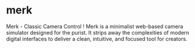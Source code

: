 # merk
Merk - Classic Camera Control !  Merk is a minimalist web-based camera simulator designed for the purist. It strips away the complexities of modern digital interfaces to deliver a clean, intuitive, and focused tool for creators.
